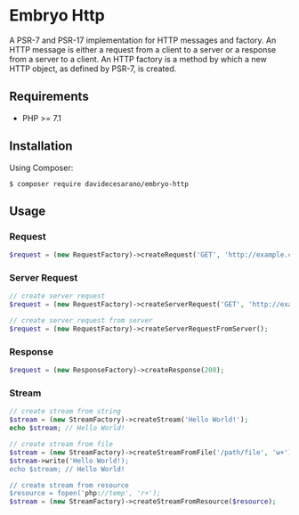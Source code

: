 # Embryo Http
A PSR-7 and PSR-17 implementation for HTTP messages and factory. 
An HTTP message is either a request from a client to a server or a response from a server to a client. An HTTP factory is a method by which a new HTTP object, as defined by PSR-7, is created. 

## Requirements
* PHP >= 7.1

## Installation
Using Composer:
```
$ composer require davidecesarano/embryo-http
```

## Usage
### Request
```php
$request = (new RequestFactory)->createRequest('GET', 'http://example.com');
```
### Server Request
```php
// create server request
$request = (new RequestFactory)->createServerRequest('GET', 'http://example.com');

// create server request from server
$request = (new RequestFactory)->createServerRequestFromServer();
```
### Response
```php
$request = (new ResponseFactory)->createResponse(200);
```

### Stream
```php
// create stream from string
$stream = (new StreamFactory)->createStream('Hello World!');
echo $stream; // Hello World!

// create stream from file
$stream = (new StreamFactory)->createStreamFromFile('/path/file', 'w+');
$stream->write('Hello World!);
echo $stream; // Hello World!

// create stream from resource
$resource = fopen('php://temp', 'r+');
$stream = (new StreamFactory)->createStreamFromResource($resource);
```
